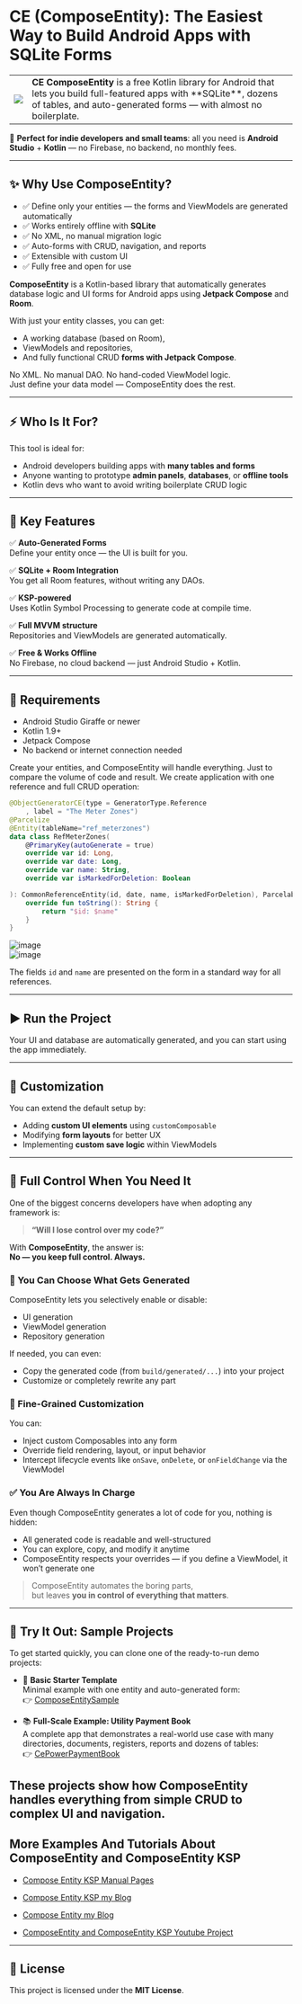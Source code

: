 # CE (ComposeEntity): The Easiest Way to Build Android Apps with SQLite Forms 
<table>
    <tr>
        <td><img src="https://github.com/user-attachments/assets/48b44bd1-de84-4468-9d30-d7423867dec0"/></td>
        <td><b>CE ComposeEntity</b> is a free Kotlin library for Android that lets you build full-featured apps with **SQLite**, dozens of tables, and auto-generated forms — with almost no boilerplate.</td>
    </tr>
</table>


🚀 **Perfect for indie developers and small teams**: all you need is **Android Studio** + **Kotlin** — no Firebase, no backend, no monthly fees.

---

## ✨ Why Use ComposeEntity?

- ✅ Define only your entities — the forms and ViewModels are generated automatically  
- ✅ Works entirely offline with **SQLite**  
- ✅ No XML, no manual migration logic  
- ✅ Auto-forms with CRUD, navigation, and reports  
- ✅ Extensible with custom UI  
- ✅ Fully free and open for use  

**ComposeEntity** is a Kotlin-based library that automatically generates database logic and UI forms for Android apps using **Jetpack Compose** and **Room**.

With just your entity classes, you can get:
- A working database (based on Room),
- ViewModels and repositories,
- And fully functional CRUD **forms with Jetpack Compose**.

No XML. No manual DAO. No hand-coded ViewModel logic.  
Just define your data model — ComposeEntity does the rest.

---

## ⚡ Who Is It For?

This tool is ideal for:
- Android developers building apps with **many tables and forms**
- Anyone wanting to prototype **admin panels**, **databases**, or **offline tools**
- Kotlin devs who want to avoid writing boilerplate CRUD logic

---

## 🚀 Key Features

✅ **Auto-Generated Forms**  
Define your entity once — the UI is built for you.

✅ **SQLite + Room Integration**  
You get all Room features, without writing any DAOs.

✅ **KSP-powered**  
Uses Kotlin Symbol Processing to generate code at compile time.

✅ **Full MVVM structure**  
Repositories and ViewModels are generated automatically.

✅ **Free & Works Offline**  
No Firebase, no cloud backend — just Android Studio + Kotlin.

---

## 🧰 Requirements

- Android Studio Giraffe or newer  
- Kotlin 1.9+  
- Jetpack Compose  
- No backend or internet connection needed  

Create your entities, and ComposeEntity will handle everything. Just to compare the volume of code and result. We create application with one reference and full CRUD operation:

```kotlin
@ObjectGeneratorCE(type = GeneratorType.Reference
    , label = "The Meter Zones")
@Parcelize
@Entity(tableName="ref_meterzones")
data class RefMeterZones(
    @PrimaryKey(autoGenerate = true)
    override var id: Long,
    override var date: Long,
    override var name: String,
    override var isMarkedForDeletion: Boolean

): CommonReferenceEntity(id, date, name, isMarkedForDeletion), Parcelable {
    override fun toString(): String {
        return "$id: $name"
    }
}
```

![image](https://github.com/user-attachments/assets/38aac061-1180-4841-87d1-09ef9cfb65a8)  
![image](https://github.com/user-attachments/assets/6bbd9e59-dd71-4b48-8dd8-7db3e3f22908)

The fields `id` and `name` are presented on the form in a standard way for all references.

---

## ▶️ Run the Project

Your UI and database are automatically generated, and you can start using the app immediately.

---

## 📝 Customization

You can extend the default setup by:
- Adding **custom UI elements** using `customComposable`
- Modifying **form layouts** for better UX
- Implementing **custom save logic** within ViewModels

---

## 🧠 Full Control When You Need It

One of the biggest concerns developers have when adopting any framework is:

> **“Will I lose control over my code?”**

With **ComposeEntity**, the answer is:  
**No — you keep full control. Always.**

### 🔧 You Can Choose What Gets Generated

ComposeEntity lets you selectively enable or disable:
- UI generation
- ViewModel generation
- Repository generation

If needed, you can even:
- Copy the generated code (from `build/generated/...`) into your project
- Customize or completely rewrite any part

### 🎯 Fine-Grained Customization

You can:
- Inject custom Composables into any form
- Override field rendering, layout, or input behavior
- Intercept lifecycle events like `onSave`, `onDelete`, or `onFieldChange` via the ViewModel

### ✅ You Are Always In Charge

Even though ComposeEntity generates a lot of code for you, nothing is hidden:
- All generated code is readable and well-structured
- You can explore, copy, and modify it anytime
- ComposeEntity respects your overrides — if you define a ViewModel, it won’t generate one

> ComposeEntity automates the boring parts,  
> but leaves **you in control of everything that matters**.


---
## 🧪 Try It Out: Sample Projects

To get started quickly, you can clone one of the ready-to-run demo projects:

- 🧱 **Basic Starter Template**  
  Minimal example with one entity and auto-generated form:  
  👉 [ComposeEntitySample](https://github.com/SergeyBoboshko/ComposeEntitySample)

- 📚 **Full-Scale Example: Utility Payment Book**  
  A complete app that demonstrates a real-world use case with many directories, documents, registers, reports and dozens of tables:  
  👉 [CePowerPaymentBook](https://github.com/SergeyBoboshko/CePowerPaymentBook)

These projects show how ComposeEntity handles everything from simple CRUD to complex UI and navigation.
---
## More Examples And Tutorials About ComposeEntity and ComposeEntity KSP

- [Compose Entity KSP Manual Pages](https://wool-fontina-39f.notion.site/Compose-Entity-KSP-1bbac9e714318004866fd9fd627a25e1)

- [Compose Entity KSP my Blog](https://www.homeclub.top/?cat=51)

- [Compose Entity my Blog](https://www.homeclub.top/?cat=50)

- [ComposeEntity and ComposeEntity KSP Youtube Project](https://www.youtube.com/@ComposeEntity)

---

## 📜 License

This project is licensed under the **MIT License**.
